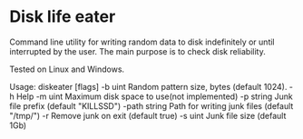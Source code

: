 Disk life eater
========
Command line utility for writing random data to disk indefinitely or until interrupted by the user.
The main purpose is to check disk reliability.

Tested on Linux and Windows.


Usage: diskeater [flags]
  -b uint
        Random pattern size, bytes (default 1024). 
  -h    Help
  -m uint
        Maximum disk space to use(not implemented)
  -p string
        Junk file prefix (default "KILLSSD")
  -path string
        Path for writing junk files (default "/tmp/")
  -r    Remove junk on exit (default true)
  -s uint
        Junk file size (default 1Gb)